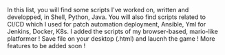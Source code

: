 In this list, you will find some scripts I've worked on, written and developped,
in Shell, Python, Java. You will also find scripts related to 
CI/CD which I used for patch automation deployment, Ansible, Yml for Jenkins, Docker, K8s. 
I added the scripts of my browser-based, mario-like platformer ! Save file on your desktop (.html)
and laucnh the game ! More features to be added soon !
